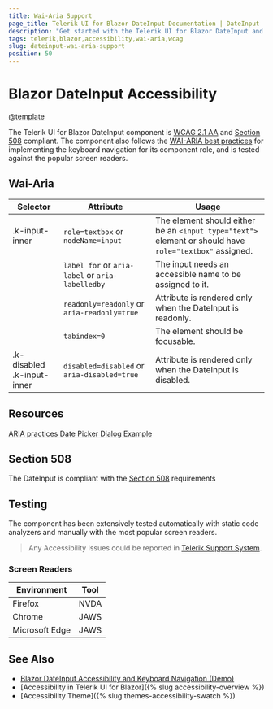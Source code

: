 ```yaml
---
title: Wai-Aria Support
page_title: Telerik UI for Blazor DateInput Documentation | DateInput  Accessibility
description: "Get started with the Telerik UI for Blazor DateInput and learn about its accessibility support for WAI-ARIA, Section 508, and WCAG 2.1."
tags: telerik,blazor,accessibility,wai-aria,wcag
slug: dateinput-wai-aria-support 
position: 50 
---
```


# Blazor DateInput Accessibility

@[template](/_contentTemplates/common/parameters-table-styles.md#table-layout)



The Telerik UI for Blazor DateInput component is [WCAG 2.1 AA](https://www.w3.org/TR/WCAG21/) and [Section 508](http://www.section508.gov/) compliant. The component also follows the [WAI-ARIA best practices](https://www.w3.org/WAI/ARIA/apg/) for implementing the keyboard navigation for its component role, and is tested against the popular screen readers.

## Wai-Aria

| Selector | Attribute | Usage |
| -------- | --------- | ----- |
| .k-input-inner | `role=textbox` or `nodeName=input` | The element should either be an `<input type="text">` element or should have `role="textbox"` assigned. |
|  | `label for` or `aria-label` or `aria-labelledby` | The input needs an accessible name to be assigned to it. |
|  | `readonly=readonly` or `aria-readonly=true` | Attribute is rendered only when the DateInput is readonly. |
|  | `tabindex=0` | The element should be focusable. |
| .k-disabled .k-input-inner | `disabled=disabled` or `aria-disabled=true` | Attribute is rendered only when the DateInput is disabled. |

## Resources

[ARIA practices Date Picker Dialog Example](https://www.w3.org/WAI/ARIA/apg/example-index/dialog-modal/datepicker-dialog.html)

## Section 508


The DateInput is compliant with the [Section 508](http://www.section508.gov/) requirements

## Testing


The component has been extensively tested automatically with static code analyzers and manually with the most popular screen readers.

> Any Accessibility Issues could be reported in [Telerik Support System](https://www.telerik.com/account/support-center).

### Screen Readers

| Environment | Tool |
| ----------- | ---- |
| Firefox | NVDA |
| Chrome | JAWS |
| Microsoft Edge | JAWS |



## See Also

* [Blazor DateInput Accessibility and Keyboard Navigation (Demo)](https://demos.telerik.com/blazor-ui/dateinput/keyboard-navigation)
* [Accessibility in Telerik UI for Blazor]({% slug accessibility-overview %})
* [Accessibility Theme]({% slug themes-accessibility-swatch %})